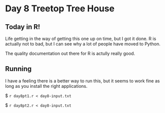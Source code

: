 # Day 8 Treetop Tree House

## Today in R!

Life getting in the way of getting this one up on time, but I got it done. R is actually not to bad, but I can see why a lot of people have moved to Python.

The quality documentation out there for R is actully really good.


## Running

I have a feeling there is a better way to run this, but it seems to work fine as long as you install the right applications.

$ `r day8pt1.r < day8-input.txt`

$ `r day8pt2.r < day8-input.txt`

